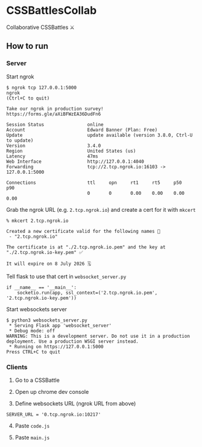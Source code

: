 # CSSBattlesCollab

Collaborative CSSBattles ⚔️

## How to run

### Server

Start ngrok

```
$ ngrok tcp 127.0.0.1:5000
ngrok                                                                                                          (Ctrl+C to quit)
                                                                                                                               
Take our ngrok in production survey! https://forms.gle/aXiBFWzEA36DudFn6                                                       
                                                                                                                               
Session Status                online                                                                                           
Account                       Edward Banner (Plan: Free)                                                                       
Update                        update available (version 3.8.0, Ctrl-U to update)                                               
Version                       3.4.0                                                                                            
Region                        United States (us)                                                                               
Latency                       47ms                                                                                             
Web Interface                 http://127.0.0.1:4040                                                                            
Forwarding                    tcp://2.tcp.ngrok.io:16103 -> 127.0.0.1:5000                                                     
                                                                                                                               
Connections                   ttl     opn     rt1     rt5     p50     p90                                                      
                              0       0       0.00    0.00    0.00    0.00   
```

Grab the ngrok URL (e.g. `2.tcp.ngrok.io`) and create a cert for it with `mkcert`

```
% mkcert 2.tcp.ngrok.io

Created a new certificate valid for the following names 📜
 - "2.tcp.ngrok.io"

The certificate is at "./2.tcp.ngrok.io.pem" and the key at "./2.tcp.ngrok.io-key.pem" ✅

It will expire on 8 July 2026 🗓
```

Tell flask to use that cert in `websocket_server.py`

```
if __name__ == '__main__':
    socketio.run(app, ssl_context=('2.tcp.ngrok.io.pem', '2.tcp.ngrok.io-key.pem'))
```

Start websockets server

```
$ python3 websockets_server.py
 * Serving Flask app 'websocket_server'
 * Debug mode: off
WARNING: This is a development server. Do not use it in a production deployment. Use a production WSGI server instead.
 * Running on https://127.0.0.1:5000
Press CTRL+C to quit
```

### Clients

1. Go to a CSSBattle 

2. Open up chrome dev console

3. Define websockets URL (ngrok URL from above)
```
SERVER_URL = '0.tcp.ngrok.io:10217'
```
4. Paste `code.js`

5. Paste `main.js`
